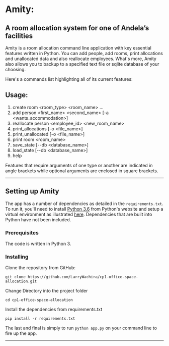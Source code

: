 
# Amity:
## A room allocation system for one of Andela’s facilities

Amity is a room allocation command line application with key essential features written in Python.
You can add people, add rooms, print allocations and unallocated data and also reallocate employees. What's more, Amity also allows you to backup to a specified text file or sqlite database of your choosing.

Here's a commands list highlighting all of its current features:

## Usage:
1.  create room <room_type> <room_name> ...
2.  add person <designation> <first_name> <second_name> [-a <wants_accommodation>]
3.  reallocate person <employee_id> <new_room_name>
4.  print_allocations [-o <file_name>]
5.  print_unallocated [-o <file_name>]
6.  print room <room_name>
7.  save_state [--db <database_name>]
8.  load_state [--db <database_name>]
9.  help

Features that require arguments of one type or another are indicated in angle brackets while optional arguments
are enclosed in square brackets.

--------------------------------------------------------

## Setting up Amity
The app has a number of dependencies as detailed in the `requirements.txt`. To run it, you'll need to install [Python 3.6](http://python.org) from Python's website and setup a virtual environment as illustrated [here](http://docs.python-guide.org/en/latest/dev/virtualenvs/). Dependencies that are built into Python have not been included.


### Prerequisites

The code is written in Python 3.

### Installing

Clone the repository from GitHub:

`git clone https://github.com/LarryWachira/cp1-office-space-allocation.git`

Change Directory into the project folder

`cd cp1-office-space-allocation`

Install the dependencies from requirements.txt

`pip install -r requirements.txt`

The last and final is simply to run `python app.py` on your command line to fire up the app.

--------------------------------------------------------


